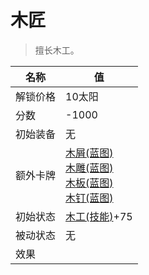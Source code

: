 # 木匠  
> 擅长木工。  
  
名称  |  值  
----  |  ----  
解锁价格  |  10太阳  
分数  |  -1000  
初始装备  |  无  
额外卡牌  |  [木屑(蓝图)](Bp_WoodShavings.md)<br>[木雕(蓝图)](Bp_WoodCarvings.md)<br>[木板(蓝图)](Bp_Planks.md)<br>[木钉(蓝图)](Bp_Treenails.md)  
初始状态  |  [木工(技能)](Skill_Woodworking.md)+75  
被动状态  |  无  
效果  |    
